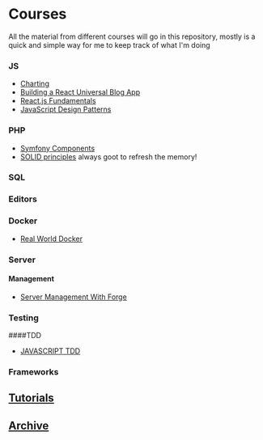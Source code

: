 # Courses

All the material from different courses will go in this repository, mostly is a quick and simple way for me to keep track of what I'm doing

### JS

- [Charting](https://laracasts.com/series/charting-and-you)
- [Building a React Universal Blog App](http://www.sitepoint.com/building-a-react-universal-blog-app-a-step-by-step-guide/)
- [React.js Fundamentals](http://courses.reactjsprogram.com/courses/reactjsfundamentals)
- [JavaScript Design Patterns](https://www.udacity.com/course/viewer#!/c-ud989/l-3417188540/m-3374098584)

### PHP

- [Symfony Components](https://laracasts.com/series/discover-symfony-components)
- [SOLID principles](https://laracasts.com/series/solid-principles-in-php) always goot to refresh the memory!

### SQL


### Editors

### Docker
- [Real World Docker](/Docker/RealWorldDocker.md)

### Server

#### Management

- [Server Management With Forge](https://laracasts.com/series/server-management-with-forge)

### Testing
####TDD
- [JAVASCRIPT TDD](http://jrsinclair.com/articles/2016/one-weird-trick-that-will-change-the-way-you-code-forever-javascript-tdd)

### Frameworks

## [Tutorials](/Tutorials)
## [Archive](/Archive)
